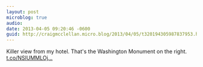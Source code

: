 ```yaml
---
layout: post
microblog: true
audio: 
date: 2013-04-05 09:20:46 -0600
guid: http://craigmcclellan.micro.blog/2013/04/05/t320194305987837953.html
---
```

Killer view from my hotel. That's the Washington Monument on the right. [t.co/NSlUMMLOj...](http://t.co/NSlUMMLOj7)
